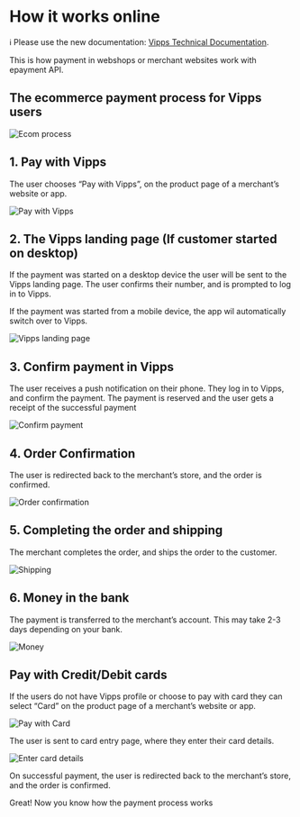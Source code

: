 <!-- START_METADATA
---
title: How it works online
sidebar_position: 10
---
END_METADATA -->

# How it works online

<!-- START_COMMENT -->

ℹ️ Please use the new documentation:
[Vipps Technical Documentation](https://vippsas.github.io/vipps-developer-docs/docs/APIs/epayment-api).

<!-- END_COMMENT -->

This is how payment in webshops or merchant websites work with epayment API.

## The ecommerce payment process for Vipps users

![Ecom process](../images/vipps-ecom-process-svg.svg)

## 1. Pay with Vipps

The user chooses “Pay with Vipps”, on the product page of a merchant’s website or app.

![Pay with Vipps](../images/vipps-ecom-step1-2.png)

## 2. The Vipps landing page (If customer started on desktop)

If the payment was started on a desktop device the user will be sent to the Vipps landing page.
The user confirms their number, and is prompted to log in to Vipps.

If the payment was started from a mobile device, the app wil automatically switch over to Vipps.

![Vipps landing page](../images/vipps-ecom-step2.svg)

## 3. Confirm payment in Vipps

The user receives a push notification on their phone. They log in to Vipps, and confirm the payment. The payment is reserved and the user gets a receipt of the successful payment

![Confirm payment](../images/vipps-ecom-confirm2.png)

## 4. Order Confirmation

The user is redirected back to the merchant’s store, and the order is confirmed.

![Order confirmation](../images/vipps-ecom-step4.png)

## 5. Completing the order and shipping

The merchant completes the order, and ships the order to the customer.

![Shipping](../images/vipps-shipping.svg)

## 6. Money in the bank

The payment is transferred to the merchant’s account. This may take 2-3 days depending on your bank.

![Money](../images/vipps-money.svg)


## Pay with Credit/Debit cards

If the users do not have Vipps profile or choose to pay with card they can select “Card” on the product page of a merchant’s website or app.

![Pay with Card](../images/vipps-ecom-pay-by-card-step1.png)

The user is sent to card entry page, where they enter their card details.

![Enter card details](../images/vipps-ecom-pay-by-card-step2.png)

On successful payment, the user is redirected back to the merchant’s store, and the order is confirmed.

Great! Now you know how the payment process works

